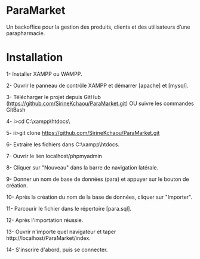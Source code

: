 # ParaMarket

Un backoffice pour la gestion des produits, clients et des utilisateurs
d’une parapharmacie.

# Installation 

1- Installer XAMPP ou WAMPP.

2- Ouvrir le panneau de contrôle XAMPP et démarrer [apache] et [mysql].

3- Télécharger le projet depuis GitHub (https://github.com/SirineKchaou/ParaMarket.git)
OU suivre les commandes GitBash 

4- i>cd C:\xampp\htdocs\

5- ii>git clone https://github.com/SirineKchaou/ParaMarket.git

6- Extraire les fichiers dans C:\xampp\htdocs.

7- Ouvrir le lien localhost/phpmyadmin

8- Cliquer sur "Nouveau" dans la barre de navigation latérale.

9- Donner un nom de base de données (para) et appuyer sur le bouton de création.

10- Après la création du nom de la base de données, cliquer sur "Importer".

11- Parcourir le fichier dans le répertoire [para.sql].

12- Après l'importation réussie.

13- Ouvrir n'importe quel navigateur et taper http://localhost/ParaMarket/index.

14- S'inscrire d'abord, puis se connecter.
